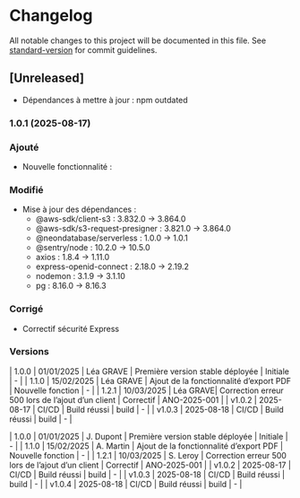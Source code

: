 # Changelog

All notable changes to this project will be documented in this file. See [standard-version](https://github.com/conventional-changelog/standard-version) for commit guidelines.

## [Unreleased]
- Dépendances à mettre à jour : npm outdated

### 1.0.1 (2025-08-17)
### Ajouté
- Nouvelle fonctionnalité :
### Modifié
- Mise à jour des dépendances :
  - @aws-sdk/client-s3 : 3.832.0 → 3.864.0
  - @aws-sdk/s3-request-presigner : 3.821.0 → 3.864.0
  - @neondatabase/serverless : 1.0.0 → 1.0.1
  - @sentry/node : 10.2.0 → 10.5.0
  - axios : 1.8.4 → 1.11.0
  - express-openid-connect : 2.18.0 → 2.19.2
  - nodemon : 3.1.9 → 3.1.10
  - pg : 8.16.0 → 8.16.3
### Corrigé
- Correctif sécurité Express
### Versions

| 1.0.0 | 01/01/2025 | Léa GRAVE | Première version stable déployée | Initiale | - |
| 1.1.0 | 15/02/2025 | Léa GRAVE | Ajout de la fonctionnalité d’export PDF | Nouvelle fonction | - |
| 1.2.1 | 10/03/2025 | Léa GRAVE| Correction erreur 500 lors de l’ajout d’un client | Correctif | ANO-2025-001 |
| v1.0.2 | 2025-08-17 | CI/CD | Build réussi | build | - |
| v1.0.3 | 2025-08-18 | CI/CD | Build réussi | build | - |

| 1.0.0 | 01/01/2025 | J. Dupont | Première version stable déployée | Initiale | - |
| 1.1.0 | 15/02/2025 | A. Martin | Ajout de la fonctionnalité d’export PDF | Nouvelle fonction | - |
| 1.2.1 | 10/03/2025 | S. Leroy | Correction erreur 500 lors de l’ajout d’un client | Correctif | ANO-2025-001 |
| v1.0.2 | 2025-08-17 | CI/CD | Build réussi | build | - |
| v1.0.3 | 2025-08-18 | CI/CD | Build réussi | build | - |
| v1.0.4 | 2025-08-18 | CI/CD | Build réussi | build | - |
